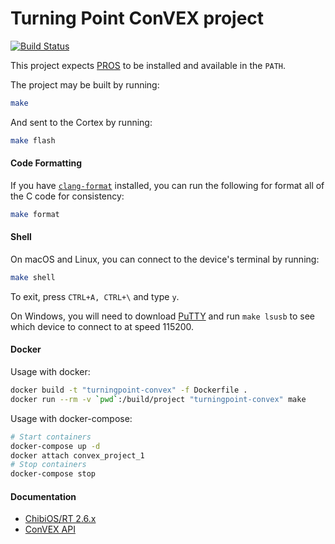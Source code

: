 # Turning Point ConVEX project

[![Build Status](https://travis-ci.org/TopSecretRobotics/turningpoint-convex.svg?branch=master)](https://travis-ci.org/TopSecretRobotics/turningpoint-convex)

This project expects [PROS](http://pros.cs.purdue.edu/) to be installed and available in the `PATH`.

The project may be built by running:

```bash
make
```

And sent to the Cortex by running:

```bash
make flash
```

#### Code Formatting

If you have [`clang-format`](https://clang.llvm.org/docs/ClangFormat.html) installed, you can run the following for format all of the C code for consistency:

```bash
make format
```

#### Shell

On macOS and Linux, you can connect to the device's terminal by running:

```bash
make shell
```

To exit, press `CTRL+A, CTRL+\` and type `y`.

On Windows, you will need to download [PuTTY](http://www.chiark.greenend.org.uk/~sgtatham/putty/download.html) and run `make lsusb` to see which device to connect to at speed 115200.

#### Docker

Usage with docker:

```bash
docker build -t "turningpoint-convex" -f Dockerfile .
docker run --rm -v `pwd`:/build/project "turningpoint-convex" make
```

Usage with docker-compose:

```bash
# Start containers
docker-compose up -d
docker attach convex_project_1
# Stop containers
docker-compose stop
```

#### Documentation

* [ChibiOS/RT 2.6.x](http://chibios.sourceforge.net/html/)
* [ConVEX API](https://jpearman.github.io/convex/doxygen/html/)
